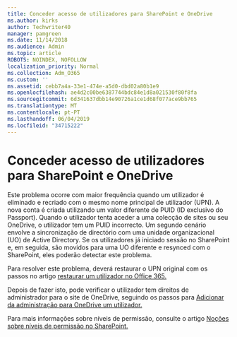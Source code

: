 ```yaml
---
title: Conceder acesso de utilizadores para SharePoint e OneDrive
ms.author: kirks
author: Techwriter40
manager: pamgreen
ms.date: 11/14/2018
ms.audience: Admin
ms.topic: article
ROBOTS: NOINDEX, NOFOLLOW
localization_priority: Normal
ms.collection: Adm_O365
ms.custom: ''
ms.assetid: cebb7a4a-33e1-474e-a5d0-dbd02a80b1e9
ms.openlocfilehash: ae4d2c00be6387744bdc84e1d8a021530f80f8fa
ms.sourcegitcommit: 6d341637dbb14e90726a1ce1d68f077ace9bb765
ms.translationtype: MT
ms.contentlocale: pt-PT
ms.lasthandoff: 06/04/2019
ms.locfileid: "34715222"
---
```

# <a name="give-users-access-to-sharepoint-and-onedrive"></a>Conceder acesso de utilizadores para SharePoint e OneDrive

<p><span style="mso-bidi-font-family: Calibri; mso-bidi-theme-font: minor-latin;">Este problema ocorre com maior frequência quando um utilizador é eliminado e recriado com o mesmo nome principal de utilizador (UPN). A nova conta é criada utilizando um valor diferente de PUID (ID exclusivo do Passport). Quando o utilizador tenta aceder a uma colecção de sites ou seu OneDrive, o utilizador tem um PUID incorrecto. Um segundo cenário envolve a sincronização de directório com uma unidade organizacional (UO) de Active Directory. Se os utilizadores já iniciado sessão no SharePoint e, em seguida, são movidos para uma UO diferente e resynced com o SharePoint, eles poderão detectar este problema.</span></p> <p><span style="mso-bidi-font-family: Calibri; mso-bidi-theme-font: minor-latin;">Para resolver este problema, deverá restaurar o UPN original com os passos no artigo <a href="https://docs.microsoft.com/en-us/office365/admin/add-users/restore-user?view=o365-worldwide">restaurar um utilizador no Office 365.</a></span></p> <p><span style="mso-bidi-font-family: Calibri; mso-bidi-theme-font: minor-latin;">Depois de fazer isto, pode verificar o utilizador tem direitos de administrador para o site de OneDrive, seguindo os passos para <a href="https://docs.microsoft.com/en-us/sharepoint/manage-user-profiles?redirectSourcePath=%252fen-us%252farticle%252fmanage-user-profiles-in-the-sharepoint-admin-center-494bec9c-6654-41f0-920f-f7f937ea9723#add-and-remove-admins-for-a-users-onedrive">Adicionar da administração para OneDrive um utilizador.</a></span></p> <p><span style="mso-bidi-font-family: Calibri; mso-bidi-theme-font: minor-latin;">Para mais informações sobre níveis de permissão, consulte o artigo <a href="https://docs.microsoft.com/en-us/sharepoint/understanding-permission-levels">Noções sobre níveis de permissão no SharePoint.</a>&nbsp;</span></p>
